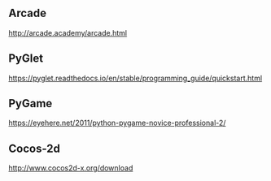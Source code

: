 ## Arcade

http://arcade.academy/arcade.html

## PyGlet

https://pyglet.readthedocs.io/en/stable/programming_guide/quickstart.html

## PyGame

https://eyehere.net/2011/python-pygame-novice-professional-2/

## Cocos-2d

http://www.cocos2d-x.org/download